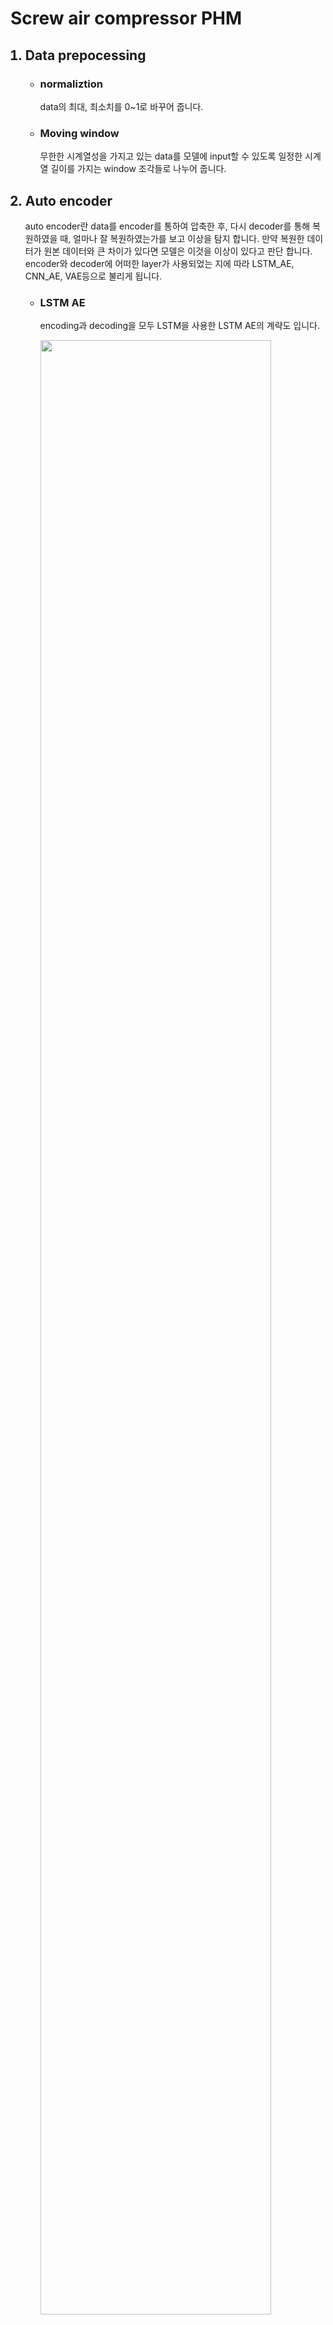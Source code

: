 <!DOCTYPE html>
<html>
  <body>
    <h1>Screw air compressor PHM</h1>
    <ol>
      <h2><li>Data prepocessing</li></h2>
        <ul>
          <li><h3>normaliztion</h3></li>
            <p>
              data의 최대, 최소치를 0~1로 바꾸어 줍니다.
            </p>
          <li><h3>Moving window</h3></li>
            <p>
              무한한 시계열성을 가지고 있는 data를 모델에 input할 수 있도록 일정한 시계열 길이를 가지는 window 조각들로 나누어 줍니다.
            </p>
        </ul>
      <h2><li>Auto encoder</li></h2>
        <p>
          auto encoder란 data를 encoder를 통하여 압축한 후, 다시 decoder를 통해 복원하였을 때, 얼마나 잘 복원하였는가를 보고 이상을 탐지 합니다. 만약 복원한 데이터가 원본 데이터와 큰 차이가 있다면 모델은 이것을 이상이 있다고 판단 합니다. encoder와 decoder에 어떠한 layer가 사용되었는 지에 따라 LSTM_AE, CNN_AE, VAE등으로 불리게 됩니다.
        </p>
        <ul>
          <li><h3>LSTM AE</h3></li>
            <p>
              encoding과 decoding을 모두 LSTM을 사용한 LSTM AE의 계략도 입니다.
            </p>
          <img src="https://user-images.githubusercontent.com/79820509/143997924-aca3b90d-49aa-40c4-b005-c8568781ecd0.png" alt="" width="90%"><br>
          <li><h3>CNN_LSTM AE</h3></li>
            <p>
              encoding은 CNN으로, decoding은 LSTM을 사용한 CNN_LSTM AE의 계략도 입니다.
            </p>
          <img src="https://user-images.githubusercontent.com/79820509/143997924-aca3b90d-49aa-40c4-b005-c8568781ecd0.png" alt="" width="90%"><br>
        </ul>
      <h2><li>Perfomance test with reconstruct error</li></h2>
        <ul>
          <li><h3>Loss(MAE)</h3></li>
          <li><h3>anomaly score</h3></li>
        </ul>
    </ol>
  </body>
</html>
